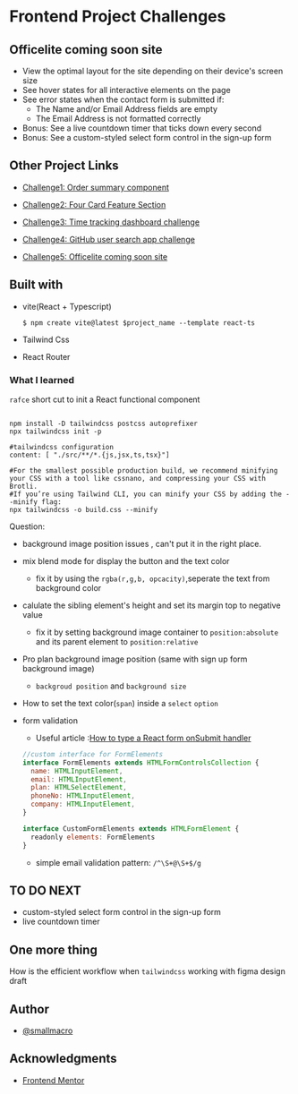 # Frontend Project Challenges

## Officelite coming soon site

- View the optimal layout for the site depending on their device's screen size
- See hover states for all interactive elements on the page
- See error states when the contact form is submitted if:
  - The Name and/or Email Address fields are empty
  - The Email Address is not formatted correctly
- Bonus: See a live countdown timer that ticks down every second
- Bonus: See a custom-styled select form control in the sign-up form

## Other Project Links

- [Challenge1: Order summary component](https://smallmacro.github.io/challenge1/)

- [Challenge2: Four Card Feature Section](https://smallmacro.github.io/challenge2/)

- [Challenge3: Time tracking dashboard challenge](https://smallmacro.github.io/challenge3/)

- [Challenge4: GitHub user search app challenge](https://smallmacro.github.io/challenge4/)

- [Challenge5: Officelite coming soon site](https://smallmacro.github.io/challenge5/dist/)

## Built with

- vite(React + Typescript)

  ```shell
  $ npm create vite@latest $project_name --template react-ts
  ```

- Tailwind Css
- React Router

### What I learned

`rafce` short cut to init a React functional component

```shell

npm install -D tailwindcss postcss autoprefixer
npx tailwindcss init -p

#tailwindcss configuration
content: [ "./src/**/*.{js,jsx,ts,tsx}"]

#For the smallest possible production build, we recommend minifying your CSS with a tool like cssnano, and compressing your CSS with Brotli.
#If you’re using Tailwind CLI, you can minify your CSS by adding the --minify flag:
npx tailwindcss -o build.css --minify
```

Question:

- background image position issues , can't put it in the right place.
- mix blend mode for display the button and the text color
  - fix it by using the `rgba(r,g,b, opcacity)`,seperate the text from background color
- calulate the sibling element's height and set its margin top to negative value
  - fix it by setting background image container to `position:absolute ` and its parent element to `position:relative`
- Pro plan background image position (same with sign up form background image)

  - `backgroud position` and `background size`

- How to set the text color(`span`) inside a `select` `option`

- form validation

  - Useful article :[How to type a React form onSubmit handler](https://epicreact.dev/how-to-type-a-react-form-on-submit-handler/)

  ```javascript
  //custom interface for FormElements
  interface FormElements extends HTMLFormControlsCollection {
    name: HTMLInputElement,
    email: HTMLInputElement,
    plan: HTMLSelectElement,
    phoneNo: HTMLInputElement,
    company: HTMLInputElement,
  }

  interface CustomFormElements extends HTMLFormElement {
    readonly elements: FormElements
  }


  ```

  - simple email validation pattern: `/^\S+@\S+$/g`

## TO DO NEXT

- custom-styled select form control in the sign-up form
- live countdown timer

## One more thing

How is the efficient workflow when `tailwindcss` working with figma design draft

## Author

- [@smallmacro](https://github.com/smallmacro)

## Acknowledgments

- [Frontend Mentor](https://www.frontendmentor.io/)
